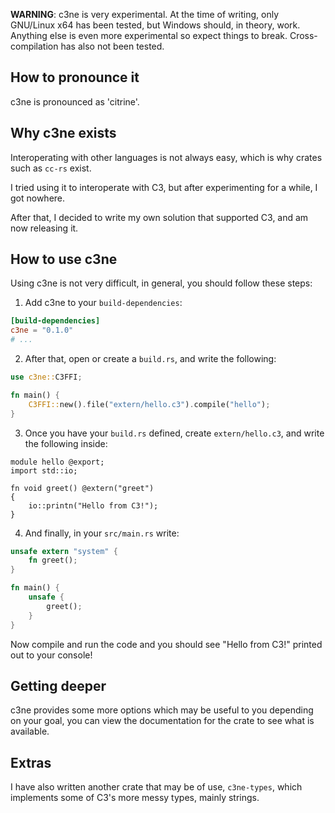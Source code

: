 **WARNING**: c3ne is very experimental. At the time of writing, only GNU/Linux x64 has been tested, but Windows should, in theory, work. Anything else is even more experimental so expect things to break. Cross-compilation has also not been tested.

## How to pronounce it
c3ne is pronounced as 'citrine'.

## Why c3ne exists
Interoperating with other languages is not always easy, which is why crates such as `cc-rs` exist.

I tried using it to interoperate with C3, but after experimenting for a while, I got nowhere.

After that, I decided to write my own solution that supported C3, and am now releasing it.

## How to use c3ne
Using c3ne is not very difficult, in general, you should follow these steps:
1. Add c3ne to your `build-dependencies`:
```toml
[build-dependencies]
c3ne = "0.1.0"
# ...
```
2. After that, open or create a `build.rs`, and write the following:
```rs
use c3ne::C3FFI;

fn main() {
    C3FFI::new().file("extern/hello.c3").compile("hello");
}
```
3. Once you have your `build.rs` defined, create `extern/hello.c3`, and write the following inside:
```c3
module hello @export;
import std::io;

fn void greet() @extern("greet")
{
    io::printn("Hello from C3!");
}
```
4. And finally, in your `src/main.rs` write:
```rs
unsafe extern "system" {
    fn greet();
}

fn main() {
    unsafe {
        greet();
    }
}
```

Now compile and run the code and you should see "Hello from C3!" printed out to your console!

## Getting deeper
c3ne provides some more options which may be useful to you depending on your goal, you can view the documentation for the crate to see what is available.

## Extras
I have also written another crate that may be of use, `c3ne-types`, which implements some of C3's more messy types, mainly strings.
